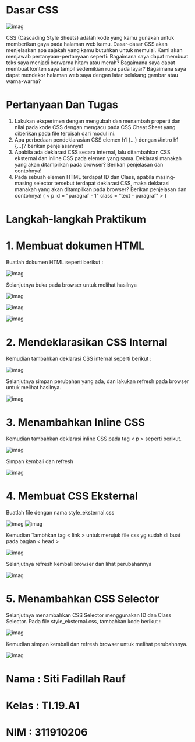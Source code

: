 # Dasar CSS

![imag](https://github.com/fdlhrauf/Lab2Web/blob/main/css.png)

  CSS (Cascading Style Sheets) adalah kode yang kamu gunakan untuk memberikan gaya pada halaman web kamu. Dasar-dasar CSS akan menjelaskan apa sajakah yang kamu butuhkan untuk memulai. Kami akan menjawab pertanyaan-pertanyaan seperti: Bagaimana saya dapat membuat teks saya menjadi berwarna hitam atau merah? Bagaimana saya dapat membuat konten saya tampil sedemikian rupa pada layar? Bagaimana saya dapat mendekor halaman web saya dengan latar belakang gambar atau warna-warna?

# Pertanyaan Dan Tugas
1. Lakukan eksperimen dengan mengubah dan menambah properti dan nilai pada kode CSS
dengan mengacu pada CSS Cheat Sheet yang diberikan pada file terpisah dari modul ini.
2. Apa perbedaan pendeklarasian CSS elemen h1 {...} dengan #intro h1 {...}? berikan
penjelasannya!
3. Apabila ada deklarasi CSS secara internal, lalu ditambahkan CSS eksternal dan inline CSS pada
elemen yang sama. Deklarasi manakah yang akan ditampilkan pada browser? Berikan
penjelasan dan contohnya!
4. Pada sebuah elemen HTML terdapat ID dan Class, apabila masing-masing selector tersebut
terdapat deklarasi CSS, maka deklarasi manakah yang akan ditampilkan pada browser?
Berikan penjelasan dan contohnya! ( < p id = "paragraf - 1" class = "text - paragraf" > )

# Langkah-langkah Praktikum
# 1. Membuat dokumen HTML
Buatlah dokumen HTML seperti berikut :

![imag](https://github.com/fdlhrauf/Lab2Web/blob/main/1.JPG)

Selanjutnya buka pada browser untuk melihat hasilnya

![imag](https://github.com/fdlhrauf/Lab2Web/blob/main/1,1.JPG)

![imag](https://github.com/fdlhrauf/Lab2Web/blob/main/2.JPG)

![imag](https://github.com/fdlhrauf/Lab2Web/blob/main/ubah%202%2C2.jpg)

# 2. Mendeklarasikan CSS Internal
Kemudian tambahkan deklarasi CSS internal seperti berikut :

![imag](https://github.com/fdlhrauf/Lab2Web/blob/main/3.JPG)

Selanjutnya simpan perubahan yang ada, dan lakukan refresh pada browser untuk melihat hasilnya.

![imag](https://github.com/fdlhrauf/Lab2Web/blob/main/ubah%203%2C3.jpg)

# 3. Menambahkan Inline CSS
Kemudian tambahkan deklarasi inline CSS pada tag < p > seperti berikut.

![imag](https://github.com/fdlhrauf/Lab2Web/blob/main/4.JPG)

Simpan kembali dan refresh

![imag](https://github.com/fdlhrauf/Lab2Web/blob/main/4,4.JPG)

# 4. Membuat CSS Eksternal
Buatlah file dengan nama style_eksternal.css

![imag](https://github.com/fdlhrauf/Lab2Web/blob/main/filebaru.JPG)
![imag](https://github.com/fdlhrauf/Lab2Web/blob/main/5.JPG)

Kemudian Tambhkan tag < link > untuk merujuk file css yg sudah di buat pada bagian < head >

![imag](https://github.com/fdlhrauf/Lab2Web/blob/main/6.JPG)

Selanjutnya refresh kembali browser dan lihat perubahannya

![imag](https://github.com/fdlhrauf/Lab2Web/blob/main/6,6.JPG)

# 5. Menambahkan CSS Selector
Selanjutnya menambahkan CSS Selector menggunakan ID dan Class Selector. Pada file style_eksternal.css, tambahkan kode berikut :

![imag](https://github.com/fdlhrauf/Lab2Web/blob/main/7.JPG)

Kemudian simpan kembali dan refresh browser untuk melihat perubahnnya.

![imag](https://github.com/fdlhrauf/Lab2Web/blob/main/7,7.JPG)

# Nama : Siti Fadillah Rauf
# Kelas : TI.19.A1
# NIM : 311910206
